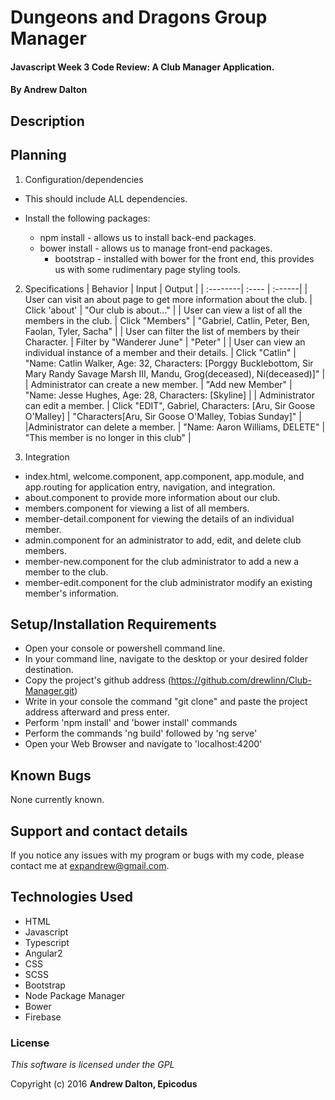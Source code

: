 # Dungeons and Dragons Group Manager

#### Javascript Week 3 Code Review: A Club Manager Application.

#### By **Andrew Dalton**

## Description



## Planning

1. Configuration/dependencies
  * This should include ALL dependencies.

  * Install the following packages:
    * npm install - allows us to install back-end packages.
    * bower install - allows us to manage front-end packages.
        * bootstrap - installed with bower for the front end, this provides us with some rudimentary page styling tools.

  2. Specifications
  | Behavior | Input | Output |
  | :--------| :---- | :------|
  | User can visit an about page to get more information about the club. | Click 'about' | "Our club is about..." |
  | User can view a list of all the members in the club. | Click "Members" | "Gabriel, Catlin, Peter, Ben, Faolan, Tyler, Sacha" |
  | User can filter the list of members by their Character. | Filter by "Wanderer June" | "Peter" |
  | User can view an individual instance of a member and their details. | Click "Catlin" | "Name: Catlin Walker, Age: 32, Characters: [Porggy Bucklebottom, Sir Mary Randy Savage Marsh III, Mandu, Grog(deceased), Ni(deceased)]" |
  | Administrator can create a new member. | "Add new Member" | "Name: Jesse Hughes, Age: 28, Characters: [Skyline] |
  | Administrator can edit a member. | Click "EDIT", Gabriel, Characters: [Aru, Sir Goose O'Malley] | "Characters[Aru, Sir Goose O'Malley, Tobias Sunday]" |
  |Administrator can delete a member. | "Name: Aaron Williams, DELETE" | "This member is no longer in this club" |

3. Integration
  * index.html, welcome.component, app.component, app.module, and app.routing for application entry, navigation, and integration.
  * about.component to provide more information about our club.
  * members.component for viewing a list of all members.
  * member-detail.component for viewing the details of an individual member.
  * admin.component for an administrator to add, edit, and delete club members.
  * member-new.component for the club administrator to add a new a member to the club.
  * member-edit.component for the club administrator modify an existing member's information.

## Setup/Installation Requirements

* Open your console or powershell command line.
* In your command line, navigate to the desktop or your desired folder destination.
* Copy the project's github address (https://github.com/drewlinn/Club-Manager.git)
* Write in your console the command "git clone" and paste the project address afterward and press enter.
* Perform 'npm install' and 'bower install' commands
* Perform the commands 'ng build' followed by 'ng serve'
* Open your Web Browser and navigate to 'localhost:4200'

## Known Bugs

None currently known.

## Support and contact details

If you notice any issues with my program or bugs with my code, please contact me at expandrew@gmail.com.

## Technologies Used

  * HTML
  * Javascript
  * Typescript
  * Angular2
  * CSS
  * SCSS
  * Bootstrap
  * Node Package Manager
  * Bower
  * Firebase

### License

*This software is licensed under the GPL*

Copyright (c) 2016 **Andrew Dalton, Epicodus**

